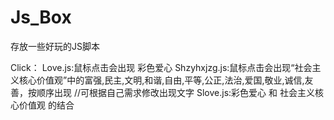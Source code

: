 # Js_Box
存放一些好玩的JS脚本

Click：
        Love.js:鼠标点击会出现 彩色爱心
        Shzyhxjzg.js:鼠标点击会出现“社会主义核心价值观”中的富强,民主,文明,和谐,自由,平等,公正,法治,爱国,敬业,诚信,友善，按顺序出现   //可根据自己需求修改出现文字
        Slove.js:彩色爱心 和 社会主义核心价值观 的结合